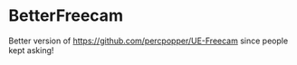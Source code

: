 # BetterFreecam

Better version of https://github.com/percpopper/UE-Freecam since people kept asking!
